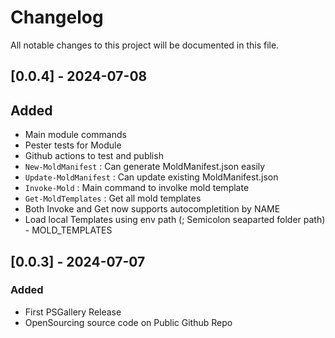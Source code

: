 # Changelog

All notable changes to this project will be documented in this file.

## [0.0.4] - 2024-07-08

## Added

- Main module commands
- Pester tests for Module
- Github actions to test and publish
- `New-MoldManifest` : Can generate MoldManifest.json easily
- `Update-MoldManifest` : Can update existing MoldManifest.json
- `Invoke-Mold` : Main command to involke mold template
- `Get-MoldTemplates` : Get all mold templates
- Both Invoke and Get now supports autocompletition by NAME
- Load local Templates using env path (; Semicolon seaparted folder path) - MOLD_TEMPLATES

## [0.0.3] - 2024-07-07

### Added

- First PSGallery Release
- OpenSourcing source code on Public Github Repo